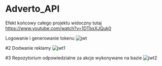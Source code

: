 # Adverto_API
Efekt końcowy całego projektu widoczny tutaj
https://www.youtube.com/watch?v=1DTbsXJQuk0

Logowanie i generowanie tokenu
![jwt](https://user-images.githubusercontent.com/38396204/81301927-fc815b80-9079-11ea-86da-2d1602b52064.png)

#2 Dodwanie reklamy
![jwt1](https://user-images.githubusercontent.com/38396204/81301947-03a86980-907a-11ea-92f1-ef61f31f38ae.png)

#3 Repozytorium odpowiedzialne za akcje wykonywane na bazie
![jwt2](https://user-images.githubusercontent.com/38396204/81301968-0a36e100-907a-11ea-9714-11f8f47a0d4f.png)
